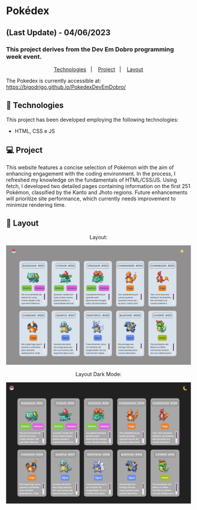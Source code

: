 # Pokédex
## (Last Update) - 04/06/2023
### This project derives from the Dev Em Dobro programming week event.

<p align="center">
  <a href="#-technologies">Technologies</a>&nbsp;&nbsp;&nbsp;|&nbsp;&nbsp;&nbsp;
  <a href="#-project">Project</a>&nbsp;&nbsp;&nbsp;|&nbsp;&nbsp;&nbsp;
  <a href="#-layout">Layout</a>
</p>

The Pokedex is currently accessible at:
https://bigodrigo.github.io/PokedexDevEmDobro/

## 🚀 Technologies

This project has been developed employing the following technologies:

- HTML, CSS e JS

## 💻 Project

This website features a concise selection of Pokémon with the aim of enhancing engagement with the coding environment. In the process, I refreshed my knowledge on the fundamentals of HTML/CSS/JS. 
Using fetch, I developed two detailed pages containing information on the first 251 Pokémon, classified by the Kanto and Jhoto regions. Future enhancements will prioritize site performance, which currently needs improvement to minimize rendering time.

## 🔖 Layout

<div align="center">
    <p>Layout:</p>
    <img src="./src/img/imagens/layout.png">
</div>

<div align="center">
    <p>Layout Dark Mode:</p>
    <img src="./src/img/imagens/layout-escuro.png">
</div>
